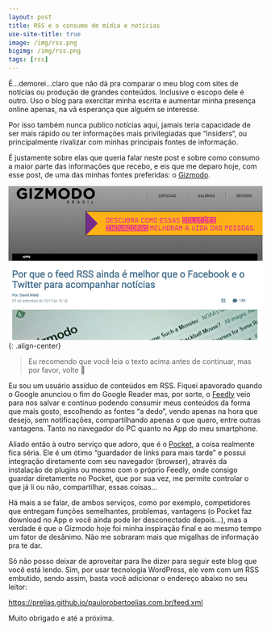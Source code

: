 ```yaml
---
layout: post
title: RSS e o consumo de mídia e notícias
use-site-title: true
image: /img/rss.png
bigimg: /img/rss.png
tags: [rss]
---
```


É…demorei…claro que não dá pra comparar o meu blog com sites de notícias ou produção de grandes conteúdos. Inclusive o escopo dele é outro. Uso o blog para exercitar minha escrita e aumentar minha presença online apenas, na vã esperança que alguém se interesse.

Por isso também nunca publico notícias aqui, jamais teria capacidade de ser mais rápido ou ter informações mais privilegiadas que “insiders“, ou principalmente rivalizar com minhas principais fontes de informação.

É justamente sobre elas que queria falar neste post e sobre como consumo a maior parte das informações que recebo, e eis que me deparo hoje, com esse post, de uma das minhas fontes preferidas: o [Gizmodo](http://gizmodo.uol.com.br/).

![image](../img/gizmodo-rss.png){: .align-center}

> Eu recomendo que você leia o texto acima antes de continuar, mas por favor, volte 🙂

Eu sou um usuário assíduo de conteúdos em RSS. Fiquei apavorado quando o Google anunciou o fim do Google Reader mas, por sorte, o [Feedly](http://cloud.feedly.com/) veio para nos salvar e continuo podendo consumir meus conteúdos da forma que mais gosto, escolhendo as fontes “a dedo”, vendo apenas na hora que desejo, sem notificações, compartilhando apenas o que quero, entre outras vantagens. Tanto no navegador do PC quanto no App do meu smartphone.

Aliado então à outro serviço que adoro, que é o [Pocket](http://getpocket.com/), a coisa realmente fica séria. Ele é um ótimo “guardador de links para mais tarde” e possui integração diretamente com seu navegador (browser), através da instalação de plugins ou mesmo com o próprio Feedly, onde consigo guardar diretamente no Pocket, que por sua vez, me permite controlar o que já li ou não, compartilhar, essas coisas…

Há mais a se falar, de ambos serviços, como por exemplo, competidores que entregam funções semelhantes, problemas, vantagens (o Pocket faz download no App e você ainda pode ler desconectado depois…), mas a verdade é que o Gizmodo hoje foi minha inspiração final e ao mesmo tempo um fator de desânimo. Não me sobraram mais que migalhas de informação pra te dar.

Só não posso deixar de aproveitar para lhe dizer para seguir este blog que você está lendo. Sim, por usar tecnologia WordPress, ele vem com um RSS embutido, sendo assim, basta você adicionar o endereço abaixo no seu leitor:

https://prelias.github.io/paulorobertoelias.com.br/feed.xml

Muito obrigado e até a próxima.